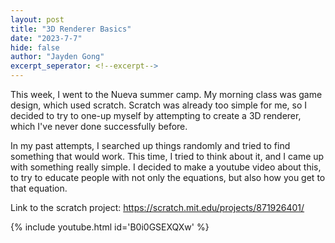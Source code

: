 ```yaml
---
layout: post
title: "3D Renderer Basics"
date: "2023-7-7"
hide: false
author: "Jayden Gong"
excerpt_seperator: <!--excerpt-->
---
```


This week, I went to the Nueva summer camp.
My morning class was game design, which used scratch.
Scratch was already too simple for me,
so I decided to try to one-up myself by attempting to create a 3D renderer,
which I've never done successfully before. 

In my past attempts, I searched up things randomly and tried to find something that would work.
This time, I tried to think about it, and I came up with something really simple.
I decided to make a youtube video about this, to try to educate people with not only the equations,
but also how you get to that equation.

Link to the scratch project: https://scratch.mit.edu/projects/871926401/

{% include youtube.html id='B0i0GSEXQXw' %}

<!--excerpt-->